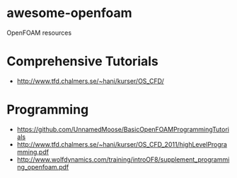 # awesome-openfoam
OpenFOAM resources

# Comprehensive Tutorials
- http://www.tfd.chalmers.se/~hani/kurser/OS_CFD/

# Programming
- https://github.com/UnnamedMoose/BasicOpenFOAMProgrammingTutorials
- http://www.tfd.chalmers.se/~hani/kurser/OS_CFD_2011/highLevelProgramming.pdf
- http://www.wolfdynamics.com/training/introOF8/supplement_programming_openfoam.pdf
